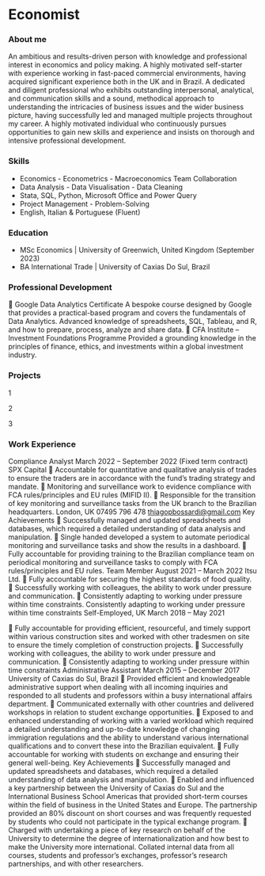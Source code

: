 # Economist

### About me
An ambitious and results-driven person with knowledge and professional interest in economics and policy making. A highly
motivated self-starter with experience working in fast-paced commercial environments, having acquired significant
experience both in the UK and in Brazil. A dedicated and diligent professional who exhibits outstanding interpersonal,
analytical, and communication skills and a sound, methodical approach to understanding the intricacies of business issues
and the wider business picture, having successfully led and managed multiple projects throughout my career. A highly
motivated individual who continuously pursues opportunities to gain new skills and experience and insists on thorough
and intensive professional development. 

### Skills
- Economics - Econometrics - Macroeconomics Team Collaboration
- Data Analysis - Data Visualisation - Data Cleaning  
- Stata, SQL, Python, Microsoft Office and Power Query
- Project Management - Problem-Solving 
- English, Italian & Portuguese (Fluent)

### Education
- MSc Economics | University of Greenwich, United Kingdom (September 2023)
- BA International Trade | University of Caxias Do Sul, Brazil 

### Professional Development
 Google Data Analytics Certificate
A bespoke course designed by Google that provides a practical-based program and covers the fundamentals of Data
Analytics. Advanced knowledge of spreadsheets, SQL, Tableau, and R, and how to prepare, process, analyze and share
data.
 CFA Institute – Investment Foundations Programme
Provided a grounding knowledge in the principles of finance, ethics, and investments within a global investment industry. 

### Projects
1

2

3


### Work Experience
Compliance Analyst March 2022 – September 2022 (Fixed term contract)
SPX Capital
 Accountable for quantitative and qualitative analysis of trades to ensure the traders are in accordance with the
fund’s trading strategy and mandate.
 Monitoring and surveillance work to evidence compliance with FCA rules/principles and EU rules (MIFID II).
 Responsible for the transition of key monitoring and surveillance tasks from the UK branch to the Brazilian
headquarters.
 London, UK 07495 796 478 thiagopbossardi@gmail.com
Key Achievements
 Successfully managed and updated spreadsheets and databases, which required a detailed understanding of data
analysis and manipulation.
 Single handed developed a system to automate periodical monitoring and surveillance tasks and show the results in
a dashboard.
 Fully accountable for providing training to the Brazilian compliance team on periodical monitoring and surveillance
tasks to comply with FCA rules/principles and EU rules.
Team Member August 2021 – March 2022
Itsu Ltd.
 Fully accountable for securing the highest standards of food quality.
 Successfully working with colleagues, the ability to work under pressure and communication.
 Consistently adapting to working under pressure within time constraints. Consistently adapting to working under
pressure within time constraints
Self-Employed, UK March 2018 – May 2021

 Fully accountable for providing efficient, resourceful, and timely support within various construction sites and worked
with other tradesmen on site to ensure the timely completion of construction projects.
 Successfully working with colleagues, the ability to work under pressure and communication.
 Consistently adapting to working under pressure within time constraints
Administrative Assistant March 2015 – December 2017
University of Caxias do Sul, Brazil
 Provided efficient and knowledgeable administrative support when dealing with all incoming inquiries and responded
to all students and professors within a busy international affairs department.
 Communicated externally with other countries and delivered workshops in relation to student exchange
opportunities.
 Exposed to and enhanced understanding of working with a varied workload which required a detailed understanding
and up-to-date knowledge of changing immigration regulations and the ability to understand various international
qualifications and to convert these into the Brazilian equivalent.
 Fully accountable for working with students on exchange and ensuring their general well-being.
Key Achievements
 Successfully managed and updated spreadsheets and databases, which required a detailed understanding of data
analysis and manipulation.
 Enabled and influenced a key partnership between the University of Caxias do Sul and the International Business
School Americas that provided short-term courses within the field of business in the United States and Europe. The
partnership provided an 80% discount on short courses and was frequently requested by students who could not
participate in the typical exchange program.
 Charged with undertaking a piece of key research on behalf of the University to determine the degree of
internationalization and how best to make the University more international. Collated internal data from all courses,
students and professor’s exchanges, professor’s research partnerships, and with other researchers.
